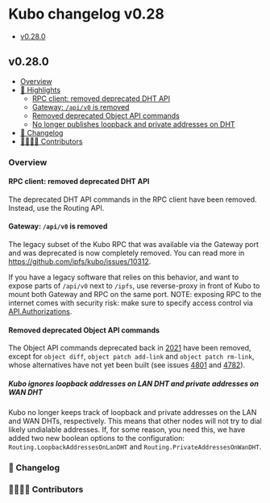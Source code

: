 # Kubo changelog v0.28

- [v0.28.0](#v0280)

## v0.28.0

- [Overview](#overview)
- [🔦 Highlights](#-highlights)
  - [RPC client: removed deprecated DHT API](#rpc-client-removed-deprecated-dht-api)
  - [Gateway: `/api/v0` is removed](#gateway-apiv0-is-removed)
  - [Removed deprecated Object API commands](#removed-deprecated-object-api-commands)
  - [No longer publishes loopback and private addresses on DHT](#no-longer-publishes-loopback-and-private-addresses-on-dht)
- [📝 Changelog](#-changelog)
- [👨‍👩‍👧‍👦 Contributors](#-contributors)

### Overview

#### RPC client: removed deprecated DHT API

The deprecated DHT API commands in the RPC client have been removed. Instead, use the Routing API.

#### Gateway: `/api/v0` is removed

The legacy subset of the Kubo RPC that was available via the Gateway port and was deprecated is now completely removed. You can read more in <https://github.com/ipfs/kubo/issues/10312>.

If you have a legacy software that relies on this behavior, and want to expose parts of `/api/v0` next to `/ipfs`, use reverse-proxy in front of Kubo to mount both Gateway and RPC on the same port. NOTE: exposing RPC to the internet comes with security risk: make sure to specify access control via [API.Authorizations](https://github.com/ipfs/kubo/blob/master/docs/config.md#apiauthorizations).

#### Removed deprecated Object API commands

The Object API commands deprecated back in [2021](https://github.com/ipfs/kubo/issues/7936) have been removed, except for `object diff`, `object patch add-link` and `object patch rm-link`, whose alternatives have not yet been built (see issues [4801](https://github.com/ipfs/kubo/issues/4801) and [4782](https://github.com/ipfs/kubo/issues/4782)).

##### Kubo ignores loopback addresses on LAN DHT and private addresses on WAN DHT

Kubo no longer keeps track of loopback and private addresses on the LAN and WAN DHTs, respectively. This means that other nodes will not try to dial likely undialable addresses. If, for some reason, you need this, we have added two new boolean options to the configuration: `Routing.LoopbackAddressesOnLanDHT` and `Routing.PrivateAddressesOnWanDHT`.

### 📝 Changelog

### 👨‍👩‍👧‍👦 Contributors
